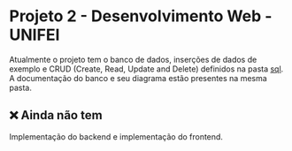# Projeto 2 - Desenvolvimento Web - UNIFEI

Atualmente o projeto tem o banco de dados, inserções de dados de exemplo e CRUD (Create, Read, Update and Delete) definidos na pasta [sql](/sql). A documentação do banco e seu diagrama estão presentes na mesma pasta.

## ❌ Ainda não tem

Implementação do backend e implementação do frontend.
